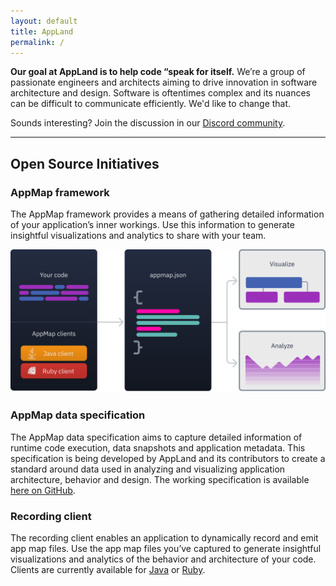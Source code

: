 ```yaml
---
layout: default
title: AppLand
permalink: /
---
```


__Our goal at AppLand is to help code “speak for itself.__
We’re a group of passionate engineers and architects aiming to drive innovation in software architecture and design. Software is oftentimes complex and its nuances can be difficult to communicate efficiently. We'd like to change that.

Sounds interesting? Join the discussion in our [Discord community](https://discord.com/invite/7ZJfWwD).

---

## Open Source Initiatives

### AppMap framework

The AppMap framework provides a means of gathering detailed information of your application’s inner workings. Use this information to generate insightful visualizations and analytics to share with your team.

![Appmap diagram](/assets/img/pages/appmap-diagram.svg)

### AppMap data specification

The AppMap data specification aims to capture detailed information of runtime code execution, data snapshots and application metadata. This specification is being developed by AppLand and its contributors to create a standard around data used in analyzing and visualizing application architecture, behavior and design. The working specification is available [here on GitHub](https://github.com/applandinc/appmap).

### Recording client

The recording client enables an application to dynamically record and emit app map files. Use the app map files you’ve captured to generate insightful visualizations and analytics of the behavior and architecture of your code. Clients are currently available for [Java](https://github.com/applandinc/appmap-java) or [Ruby](https://github.com/applandinc/appmap-ruby).
